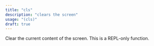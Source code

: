```yaml
---
title: "cls"
description: "clears the screen"
usage: "(cls)"
draft: true
---
```

Clear the current content of the screen. This is a REPL-only function.

